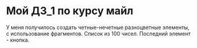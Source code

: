 # Мой ДЗ_1 по курсу майл
У меня получилось создать четные-нечетные разноцветные элементы, с использование фрагментов. Список из 100 чисел. Последний элемент - кнопка.
